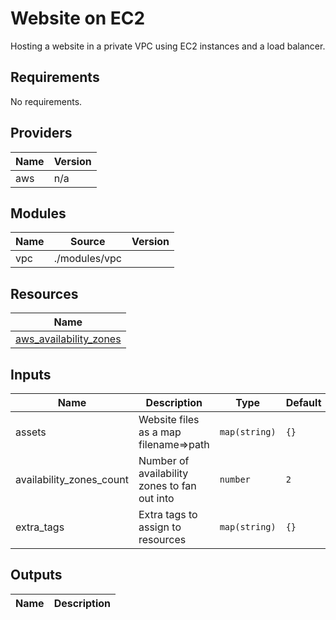 # Website on EC2

Hosting a website in a private VPC using EC2 instances and a load balancer.

## Requirements

No requirements.

## Providers

| Name | Version |
|------|---------|
| aws | n/a |

## Modules

| Name | Source | Version |
|------|--------|---------|
| vpc | ./modules/vpc |  |

## Resources

| Name |
|------|
| [aws_availability_zones](https://registry.terraform.io/providers/hashicorp/aws/latest/docs/data-sources/availability_zones) |

## Inputs

| Name | Description | Type | Default | Required |
|------|-------------|------|---------|:--------:|
| assets | Website files as a map filename=>path | `map(string)` | `{}` | no |
| availability\_zones\_count | Number of availability zones to fan out into | `number` | `2` | no |
| extra\_tags | Extra tags to assign to resources | `map(string)` | `{}` | no |

## Outputs

| Name | Description |
|------|-------------|
